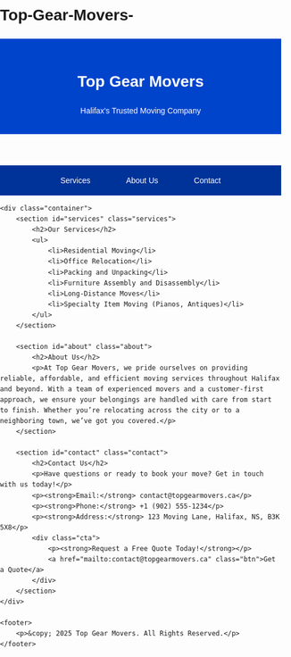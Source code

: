 # Top-Gear-Movers- <!DOCTYPE html>
<html lang="en">
<head>
    <meta charset="UTF-8">
    <meta name="viewport" content="width=device-width, initial-scale=1.0">
    <title>Top Gear Movers - Halifax's Trusted Moving Company</title>
    <style>
        body {
            font-family: Arial, sans-serif;
            margin: 0;
            padding: 0;
            line-height: 1.6;
        }
        header {
            background: #0044cc;
            color: #fff;
            padding: 1rem 0;
            text-align: center;
        }
        nav {
            display: flex;
            justify-content: center;
            background: #003399;
            padding: 0.5rem 0;
        }
        nav a {
            color: white;
            text-decoration: none;
            margin: 0 1rem;
            padding: 0.5rem 1rem;
            border-radius: 5px;
        }
        nav a:hover {
            background: #002266;
        }
        .container {
            padding: 2rem;
            max-width: 1200px;
            margin: auto;
        }
        .cta {
            background: #f4f4f4;
            padding: 2rem;
            text-align: center;
            margin: 2rem 0;
            border-radius: 5px;
        }
        footer {
            background: #003399;
            color: #fff;
            text-align: center;
            padding: 1rem 0;
        }
        .btn {
            background: #0044cc;
            color: white;
            padding: 0.7rem 1.2rem;
            border: none;
            border-radius: 5px;
            cursor: pointer;
            text-decoration: none;
        }
        .btn:hover {
            background: #002266;
        }
        .services, .about, .contact {
            margin-bottom: 2rem;
        }
        .services ul {
            list-style: none;
            padding: 0;
        }
        .services li {
            background: #e0e0e0;
            margin: 0.5rem 0;
            padding: 0.7rem;
            border-radius: 5px;
        }
    </style>
</head>
<body>
    <header>
        <h1>Top Gear Movers</h1>
        <p>Halifax's Trusted Moving Company</p>
    </header>
    <nav>
        <a href="#services">Services</a>
        <a href="#about">About Us</a>
        <a href="#contact">Contact</a>
    </nav>

    <div class="container">
        <section id="services" class="services">
            <h2>Our Services</h2>
            <ul>
                <li>Residential Moving</li>
                <li>Office Relocation</li>
                <li>Packing and Unpacking</li>
                <li>Furniture Assembly and Disassembly</li>
                <li>Long-Distance Moves</li>
                <li>Specialty Item Moving (Pianos, Antiques)</li>
            </ul>
        </section>

        <section id="about" class="about">
            <h2>About Us</h2>
            <p>At Top Gear Movers, we pride ourselves on providing reliable, affordable, and efficient moving services throughout Halifax and beyond. With a team of experienced movers and a customer-first approach, we ensure your belongings are handled with care from start to finish. Whether you’re relocating across the city or to a neighboring town, we’ve got you covered.</p>
        </section>

        <section id="contact" class="contact">
            <h2>Contact Us</h2>
            <p>Have questions or ready to book your move? Get in touch with us today!</p>
            <p><strong>Email:</strong> contact@topgearmovers.ca</p>
            <p><strong>Phone:</strong> +1 (902) 555-1234</p>
            <p><strong>Address:</strong> 123 Moving Lane, Halifax, NS, B3K 5X8</p>
            <div class="cta">
                <p><strong>Request a Free Quote Today!</strong></p>
                <a href="mailto:contact@topgearmovers.ca" class="btn">Get a Quote</a>
            </div>
        </section>
    </div>

    <footer>
        <p>&copy; 2025 Top Gear Movers. All Rights Reserved.</p>
    </footer>
</body>
</html>
